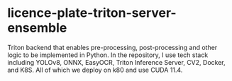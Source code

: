 # licence-plate-triton-server-ensemble
Triton backend that enables pre-processing, post-processing and other logic to be implemented in Python. In the repository, I use tech stack including YOLOv8, ONNX, EasyOCR, Triton Inference Server, CV2, Docker, and K8S. All of which we deploy on k80 and use CUDA 11.4.
